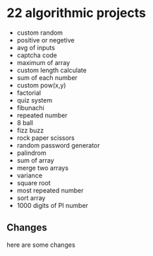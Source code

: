 # 22 algorithmic projects
- custom random
- positive or negetive
- avg of inputs
- captcha code
- maximum of array
- custom length calculate
- sum of each number
- custom pow(x,y)
- factorial
- quiz system
- fibunachi
- repeated number
- 8 ball
- fizz buzz
- rock paper scissors
- random password generator
- palindrom
- sum of array
- merge two arrays
- variance
- square root
- most repeated number
- sort array
- 1000 digits of PI number

## Changes
here are some changes